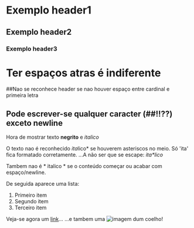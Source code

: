 # Exemplo header1
## Exemplo header2
### Exemplo header3

 # Ter espaços atras é indiferente
##Nao se reconhece header se nao houver espaço entre cardinal e primeira letra
 
## Pode escrever-se qualquer caracter (##!!??) exceto newline

Hora de mostrar texto **negrito** e *italico*

O texto nao é reconhecido *ita*lico* se houverem asteriscos no meio. Só 'ita' fica formatado corretamente.
...A não ser que se escape: *ita\*lico*

Tambem nao é * italico * se o conteúdo começar ou acabar com espaço/newline.

De seguida aparece uma lista:
1. Primeiro item
2. Segundo item
3. Terceiro item

Veja-se agora um [link](http://www.uc.pt)...
...e tambem uma ![imagem dum coelho](https://upload.wikimedia.org/wikipedia/en/thumb/1/17/Bugs_Bunny.svg/300px-Bugs_Bunny.svg.png)! 
